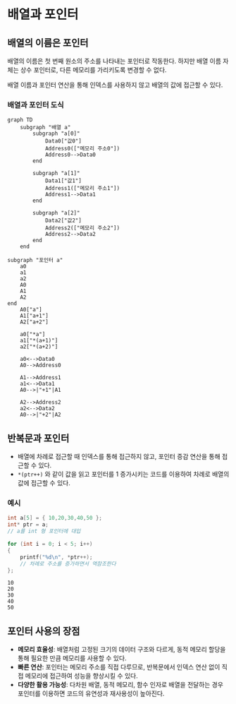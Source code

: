 # 배열과 포인터

## 배열의 이름은 포인터

배열의 이름은 첫 번째 원소의 주소를 나타내는 포인터로 작동한다. 하지만 배열 이름 자체는 상수 포인터로, 다른 메모리를 가리키도록 변경할 수 없다.

배열 이름과 포인터 연산을 통해 인덱스를 사용하지 않고 배열의 값에 접근할 수 있다.

### 배열과 포인터 도식

```mermaid
graph TD
	subgraph "배열 a"
		subgraph "a[0]"
			Data0["값0"]
			Address0(["메모리 주소0"])
			Address0-->Data0
		end
		
		subgraph "a[1]"
			Data1["값1"]
			Address1(["메모리 주소1"])
			Address1-->Data1
		end
		
		subgraph "a[2]"
			Data2["값2"]
			Address2(["메모리 주소2"])
			Address2-->Data2
		end
	end
	
subgraph "포인터 a"
	a0
	a1
	a2
	A0
	A1
	A2
end
	A0["a"]
	A1["a+1"]
	A2["a+2"]
	
	a0["*a"]	
	a1["*(a+1)"]
	a2["*(a+2)"]
			
	a0<-->Data0
	A0-->Address0
	
	A1-->Address1
	a1<-->Data1
	A0-->|"+1"|A1
	
	A2-->Address2
	a2<-->Data2
	A0-->|"+2"|A2
```

## 반복문과 포인터

- 배열에 차례로 접근할 때 인덱스를 통해 접근하지 않고, 포인터 증감 연산을 통해 접근할 수 있다.
- `*(ptr++)` 와 같이 값을 읽고 포인터를 1 증가시키는 코드를 이용하여 차례로 배열의 값에 접근할 수 있다.

### 예시

```c
int a[5] = { 10,20,30,40,50 };
int* ptr = a;
// a를 int 형 포인터에 대입

for (int i = 0; i < 5; i++)
{
    printf("%d\n", *ptr++);
    // 차례로 주소를 증가하면서 역참조한다
};
```

```
10
20
30
40
50
```

## 포인터 사용의 장점

- **메모리 효율성**: 배열처럼 고정된 크기의 데이터 구조와 다르게, 동적 메모리 할당을 통해 필요한 만큼 메모리를 사용할 수 있다.
- **빠른 연산**: 포인터는 메모리 주소를 직접 다루므로, 반복문에서 인덱스 연산 없이 직접 메모리에 접근하여 성능을 향상시킬 수 있다.
- **다양한 활용 가능성**: 다차원 배열, 동적 메모리, 함수 인자로 배열을 전달하는 경우 포인터를 이용하면 코드의 유연성과 재사용성이 높아진다.
